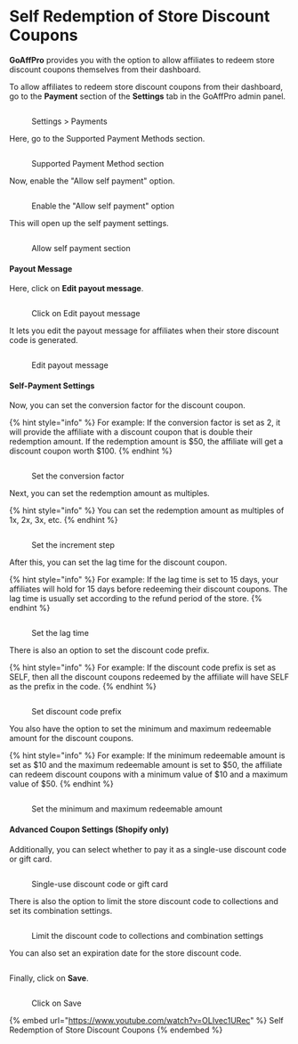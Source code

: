 # Self Redemption of Store Discount Coupons

**GoAffPro** provides you with the option to allow affiliates to redeem store discount coupons themselves from their dashboard.

To allow affiliates to redeem store discount coupons from their dashboard, go to the **Payment** section of the **Settings** tab in the GoAffPro admin panel.

<figure><img src="../../../.gitbook/assets/image (3538).png" alt=""><figcaption><p>Settings > Payments</p></figcaption></figure>

Here, go to the Supported Payment Methods section.

<figure><img src="../../../.gitbook/assets/image (3540).png" alt=""><figcaption><p>Supported Payment Method section</p></figcaption></figure>

Now, enable the "Allow self payment" option.

<figure><img src="../../../.gitbook/assets/Screenshot 2024-06-24 134331.png" alt=""><figcaption><p>Enable the "Allow self payment" option</p></figcaption></figure>

This will open up the self payment settings.

<figure><img src="../../../.gitbook/assets/image (3539).png" alt=""><figcaption><p>Allow self payment section</p></figcaption></figure>

#### Payout Message

Here, click on **Edit payout message**.

<figure><img src="../../../.gitbook/assets/Screenshot 2024-06-24 1345338.png" alt=""><figcaption><p>Click on Edit payout message</p></figcaption></figure>

It lets you edit the payout message for affiliates when their store discount code is generated. &#x20;

<figure><img src="../../../.gitbook/assets/Screenshot 2024-06-24 1441652.png" alt=""><figcaption><p>Edit payout message</p></figcaption></figure>

#### Self-Payment Settings

Now, you can set the conversion factor for the discount coupon.&#x20;

{% hint style="info" %}
For example: If the conversion factor is set as 2, it will provide the affiliate with a discount coupon that is double their redemption amount. If the redemption amount is $50, the affiliate will get a discount coupon worth $100.&#x20;
{% endhint %}

<figure><img src="../../../.gitbook/assets/Screenshot 2024-06-24 134538.png" alt=""><figcaption><p>Set the conversion factor</p></figcaption></figure>

Next, you can set the redemption amount as multiples.&#x20;

{% hint style="info" %}
You can set the redemption amount as multiples of 1x, 2x, 3x, etc.&#x20;
{% endhint %}

<figure><img src="../../../.gitbook/assets/Screenshot 2024-06-24 134411.png" alt=""><figcaption><p>Set the increment step</p></figcaption></figure>

After this, you can set the lag time for the discount coupon.&#x20;

{% hint style="info" %}
For example: If the lag time is set to 15 days, your affiliates will hold for 15 days before redeeming their discount coupons. The lag time is usually set according to the refund period of the store.
{% endhint %}

<figure><img src="../../../.gitbook/assets/Screenshot 2024-06-24 134411 (1).png" alt=""><figcaption><p>Set the lag time</p></figcaption></figure>

There is also an option to set the discount code prefix.

{% hint style="info" %}
For example: If the discount code prefix is set as SELF, then all the discount coupons redeemed by the affiliate will have SELF as the prefix in the code.&#x20;
{% endhint %}

<figure><img src="../../../.gitbook/assets/Screenshot 2024-06-24 134625.png" alt=""><figcaption><p>Set discount code prefix</p></figcaption></figure>

You also have the option to set the minimum and maximum redeemable amount for the discount coupons.

{% hint style="info" %}
For example: If the minimum redeemable amount is set as $10 and the maximum redeemable amount is set to $50, the affiliate can redeem discount coupons with a minimum value of $10 and a maximum value of $50.&#x20;
{% endhint %}

<figure><img src="../../../.gitbook/assets/Screenshot 2024-06-24 134857.png" alt=""><figcaption><p>Set the minimum and maximum redeemable amount</p></figcaption></figure>

#### Advanced Coupon Settings (Shopify only)

Additionally, you can select whether to pay it as a single-use discount code or gift card.

<figure><img src="../../../.gitbook/assets/Screenshot 2024-06-24 135052.png" alt=""><figcaption><p>Single-use discount code or gift card</p></figcaption></figure>

There is also the option to limit the store discount code to collections and set its combination settings.&#x20;

<figure><img src="../../../.gitbook/assets/Screenshot 2024-06-24 135146.png" alt=""><figcaption><p>Limit the discount code to collections and combination settings</p></figcaption></figure>

You can also set an expiration date for the store discount code.

<figure><img src="../../../.gitbook/assets/Screenshot 2024-06-24 1351246 (1).png" alt=""><figcaption></figcaption></figure>

Finally, click on **Save**.

<figure><img src="../../../.gitbook/assets/Screenshot 2024-06-24 135235.png" alt=""><figcaption><p>Click on Save</p></figcaption></figure>

{% embed url="https://www.youtube.com/watch?v=OLIvec1URec" %}
Self Redemption of Store Discount Coupons
{% endembed %}
